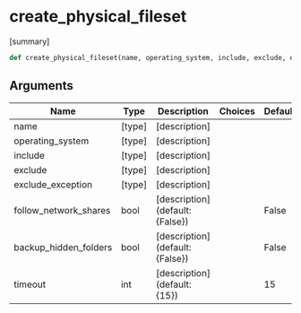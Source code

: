 # create_physical_fileset

[summary]
```py
def create_physical_fileset(name, operating_system, include, exclude, exclude_exception, follow_network_shares=False, backup_hidden_folders=False, timeout=15)
```

## Arguments
| Name        | Type | Description                                                                 | Choices | Default |
|-------------|------|-----------------------------------------------------------------------------|---------|---------|
| name  | [type]  | [description] |         |         |
| operating_system  | [type]  | [description] |         |         |
| include  | [type]  | [description] |         |         |
| exclude  | [type]  | [description] |         |         |
| exclude_exception  | [type]  | [description] |         |         |
| follow_network_shares  | bool  | [description] (default: {False}) |         |    False     |
| backup_hidden_folders  | bool  | [description] (default: {False}) |         |    False     |
| timeout  | int  | [description] (default: {15}) |         |    15     |
